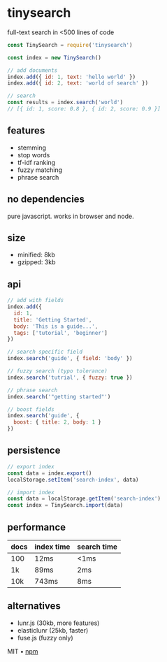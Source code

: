 # tinysearch

full-text search in <500 lines of code

```javascript
const TinySearch = require('tinysearch')

const index = new TinySearch()

// add documents
index.add({ id: 1, text: 'hello world' })
index.add({ id: 2, text: 'world of search' })

// search
const results = index.search('world')
// [{ id: 1, score: 0.8 }, { id: 2, score: 0.9 }]
```

## features

- stemming
- stop words
- tf-idf ranking
- fuzzy matching
- phrase search

## no dependencies

pure javascript. works in browser and node.

## size

- minified: 8kb
- gzipped: 3kb

## api

```javascript
// add with fields
index.add({
  id: 1,
  title: 'Getting Started',
  body: 'This is a guide...',
  tags: ['tutorial', 'beginner']
})

// search specific field
index.search('guide', { field: 'body' })

// fuzzy search (typo tolerance)
index.search('tutrial', { fuzzy: true })

// phrase search
index.search('"getting started"')

// boost fields
index.search('guide', {
  boost: { title: 2, body: 1 }
})
```

## persistence

```javascript
// export index
const data = index.export()
localStorage.setItem('search-index', data)

// import index
const data = localStorage.getItem('search-index')
const index = TinySearch.import(data)
```

## performance

| docs | index time | search time |
|------|------------|-------------|
| 100 | 12ms | <1ms |
| 1k | 89ms | 2ms |
| 10k | 743ms | 8ms |

## alternatives

- lunr.js (30kb, more features)
- elasticlunr (25kb, faster)
- fuse.js (fuzzy only)

MIT • [npm](https://www.npmjs.com/package/tinysearch)
